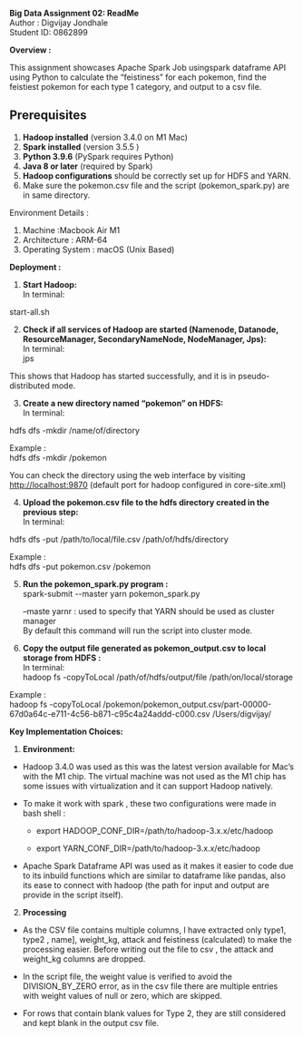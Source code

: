 **Big Data Assignment 02: ReadMe**  
Author : Digvijay Jondhale  
Student ID: 0862899

**Overview :** 

This assignment showcases Apache Spark Job usingspark dataframe API using Python to calculate the “feistiness” for each pokemon, find the feistiest pokemon for each type 1 category, and output to a csv file.

## **Prerequisites**

1. **Hadoop installed** (version 3.4.0 on M1 Mac)  
2. **Spark installed** (version 3.5.5 )  
3. **Python 3.9.6** (PySpark requires Python)  
4. **Java 8 or later** (required by Spark)  
5. **Hadoop configurations** should be correctly set up for HDFS and YARN.  
6. Make sure the pokemon.csv file and the script (pokemon\_spark.py) are in same directory.

Environment Details : 

1. Machine :Macbook Air M1  
2. Architecture : ARM-64  
3. Operating System : macOS (Unix Based)

**Deployment :**

1. **Start Hadoop:**   
   In terminal: 

start-all.sh

2. **Check if all services of Hadoop are started (Namenode, Datanode, ResourceManager, SecondaryNameNode, NodeManager, Jps):**   
   In terminal:    
   jps

This shows that Hadoop has started successfully, and it is in pseudo-distributed mode.

3. **Create a new directory named “pokemon” on HDFS:**   
   In terminal: 

hdfs dfs \-mkdir /name/of/directory

Example :  
hdfs dfs \-mkdir /pokemon

You can check the directory using the web interface by visiting [http://localhost:9870](http://localhost:9870) (default port for hadoop configured in core-site.xml)

4. **Upload the pokemon.csv file to the hdfs directory created in the previous step:**  
   In terminal: 

hdfs dfs \-put /path/to/local/file.csv  /path/of/hdfs/directory 

Example :  
hdfs dfs \-put pokemon.csv  /pokemon

5. **Run the pokemon\_spark.py program :**   
   spark-submit \--master yarn pokemon\_spark.py  
     
   –maste yarnr : used to specify that YARN should be used as cluster manager   
   By default this command will run the script into cluster mode.  
 


6. **Copy the output file generated as pokemon\_output.csv to local storage from HDFS :**   
   In terminal:   
   hadoop fs \-copyToLocal /path/of/hdfs/output/file  /path/on/local/storage  
   

Example :  
hadoop fs \-copyToLocal /pokemon/pokemon\_output.csv/part-00000-67d0a64c-e711-4c56-b871-c95c4a24addd-c000.csv /Users/digvijay/

**Key Implementation Choices:** 

1. **Environment:**   
* Hadoop 3.4.0 was used as this was the latest version available for Mac’s with the M1 chip. The virtual machine was not used as the M1 chip has some issues with virtualization and it can support Hadoop natively.

* To make it work with spark , these two configurations were made in bash shell : 

  * export HADOOP\_CONF\_DIR=/path/to/hadoop-3.x.x/etc/hadoop

  * export YARN\_CONF\_DIR=/path/to/hadoop-3.x.x/etc/hadoop

* Apache Spark Dataframe API was used as it makes it easier to code due to its inbuild functions which are similar to dataframe like pandas, also its ease to connect with hadoop (the path for input and output are provide in the script itself).

2. **Processing**  
* As the CSV file contains multiple columns, I have extracted only type1, type2 , name\], weight\_kg, attack and feistiness (calculated) to make the processing easier. Before writing out the file to csv , the attack and weight\_kg columns are dropped.

* In the script file, the weight value is verified to avoid the DIVISION\_BY\_ZERO error, as in the csv file there are multiple entries with weight values of null or zero, which are skipped.

* For rows that contain blank values for Type 2, they are still considered and kept blank in the output csv file. 

  